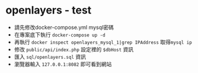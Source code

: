 # openlayers - test

* 請先修改docker-compose.yml mysql密碼
* 在專案底下執行 `docker-compose up -d`
* 再執行 `docker inspect openlayers_mysql_1|grep IPAddress` 取得`mysql ip`
* 修改 `public/api/index.php` 設定裡的 `$dbHost` 資訊
* 匯入 `sql/openlayers.sql` 資訊
* 瀏覽器輸入 `127.0.0.1:8082` 即可看到網站


